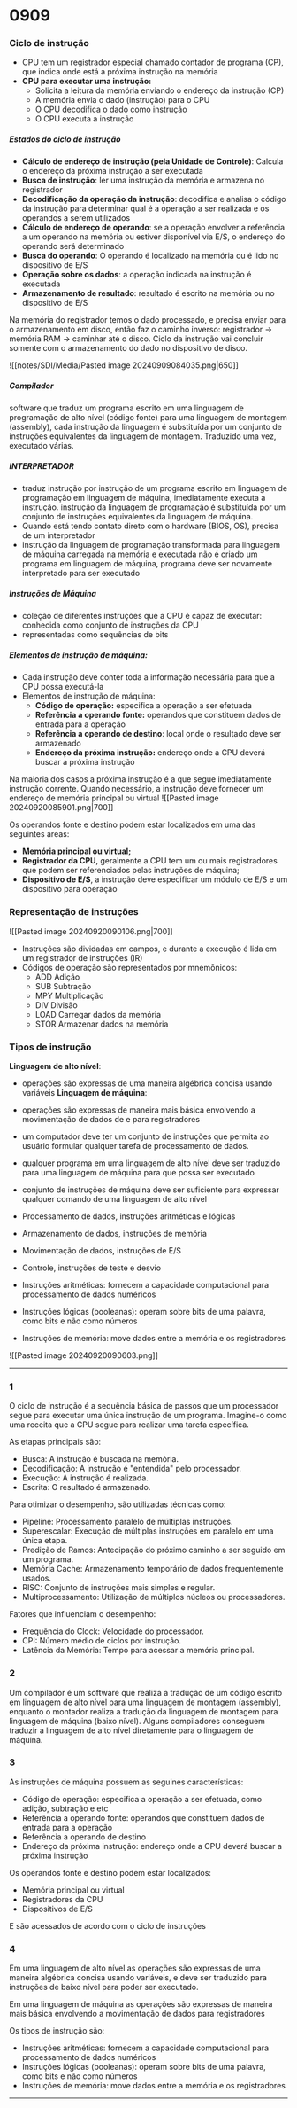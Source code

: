 # 0909
### Ciclo de instrução
- CPU tem um registrador especial chamado contador de programa (CP), que indica onde está a próxima instrução na memória
- **CPU para executar uma instrução:**
	- Solicita a leitura da memória enviando o endereço da instrução (CP)
	- A memória envia o dado (instrução) para o CPU
	- O CPU decodifica o dado como instrução
	- O CPU executa a instrução
##### Estados do ciclo de instrução
- **Cálculo de endereço de instrução (pela Unidade de Controle)**: Calcula o endereço da próxima instrução a ser
executada
- **Busca de instrução**: ler uma instrução da memória e armazena no registrador
- **Decodificação da operação da instrução**: decodifica e analisa o código da instrução para determinar qual é a operação a ser realizada e os operandos a serem utilizados
- **Cálculo de endereço de operando**:  se a operação envolver a referência a um operando na memória ou estiver disponível via E/S, o endereço do operando será determinado 
- **Busca do operando**: O operando é localizado na memória ou é lido no dispositivo de E/S
- **Operação sobre os dados**: a operação indicada na instrução é executada
- **Armazenamento de resultado**: resultado é escrito na memória ou no dispositivo de E/S

Na memória do registrador temos o dado processado, e precisa enviar para o armazenamento em disco, então faz o caminho inverso: registrador -> memória RAM -> caminhar até o disco. Ciclo da instrução vai concluir somente com o armazenamento do dado no dispositivo de disco.

![[notes/SDI/Media/Pasted image 20240909084035.png|650]]
##### Compilador
 software que traduz um programa escrito em uma linguagem de programação de alto nível (código fonte) para uma linguagem de montagem (assembly), cada instrução da linguagem é substituída por um conjunto de instruções equivalentes da linguagem de montagem. Traduzido uma vez, executado várias.
##### INTERPRETADOR
- traduz instrução por instrução de um programa escrito em linguagem de programação em linguagem de máquina, imediatamente executa a instrução. instrução da linguagem de programação é substituída por um conjunto de instruções equivalentes da linguagem de máquina.
- Quando está tendo contato direto com o hardware (BIOS, OS), precisa de um interpretador
- instrução da linguagem de programação transformada para linguagem de máquina carregada na memória e executada não é criado um programa em linguagem de máquina, programa deve ser novamente interpretado para ser executado
##### Instruções de Máquina
- coleção de diferentes instruções que a CPU é capaz de executar: conhecida como conjunto de instruções da CPU
- representadas como sequências de bits
##### Elementos de instrução de máquina:
- Cada instrução deve conter toda a informação necessária para que a CPU possa executá-la
- Elementos de instrução de máquina:
	- **Código de operação:** especifica a operação a ser efetuada
	- **Referência a operando fonte:** operandos que constituem dados de entrada para a operação
	- **Referência a operando de destino**: local onde o resultado deve ser armazenado
	- **Endereço da próxima instrução:** endereço onde a CPU deverá buscar a próxima instrução

Na maioria dos casos a próxima instrução é a que segue imediatamente instrução corrente. Quando necessário, a instrução deve fornecer um endereço de memória principal ou virtual
![[Pasted image 20240920085901.png|700]]

Os operandos fonte e destino podem estar localizados em uma das seguintes áreas:
- **Memória principal ou virtual;**
- **Registrador da CPU**, geralmente a CPU tem um ou mais registradores que podem ser referenciados pelas instruções de máquina;
- **Dispositivo de E/S**, a instrução deve especificar um módulo de E/S e um dispositivo para operação

### Representação de instruções 
![[Pasted image 20240920090106.png|700]]
- Instruções são dividadas em campos, e durante a execução é lida em um registrador de instruções (IR)
- Códigos de operação são representados por mnemônicos:
	- ADD Adição
	- SUB Subtração
	- MPY Multiplicação
	- DIV Divisão
	- LOAD Carregar dados da memória
	- STOR Armazenar dados na memória

### Tipos de instrução

**Linguagem de alto nível**:
- operações são expressas de uma maneira algébrica concisa  usando variáveis
**Linguagem de máquina**:
- operações são expressas de maneira mais básica  envolvendo a movimentação de dados de e para registradores

- um computador deve ter um conjunto de instruções  que permita ao usuário formular qualquer tarefa de processamento de dados.
- qualquer programa em uma linguagem de alto nível  deve ser traduzido para uma linguagem de máquina para que possa ser executado
- conjunto de instruções de máquina deve ser suficiente para expressar qualquer comando de uma linguagem de alto nível

- Processamento de dados, instruções aritméticas e lógicas
- Armazenamento de dados, instruções de memória
- Movimentação de dados, instruções de E/S
- Controle, instruções de teste e desvio

- Instruções aritméticas: fornecem a capacidade computacional para processamento de dados numéricos
- Instruções lógicas (booleanas): operam sobre bits de uma palavra, como bits e não como números
- Instruções de memória: move dados entre a memória e os registradores

![[Pasted image 20240920090603.png]]
___
### 1
O ciclo de instrução é a sequência básica de passos que um processador segue para executar uma única instrução de um programa. Imagine-o como uma receita que a CPU segue para realizar uma tarefa específica.

As etapas principais são:
 - Busca: A instrução é buscada na memória.
 - Decodificação: A instrução é "entendida" pelo processador.
 - Execução: A instrução é realizada.
 - Escrita: O resultado é armazenado.

Para otimizar o desempenho, são utilizadas técnicas como:
 - Pipeline: Processamento paralelo de múltiplas instruções.
 - Superescalar: Execução de múltiplas instruções em paralelo em uma única etapa.
 - Predição de Ramos: Antecipação do próximo caminho a ser seguido em um programa.
 - Memória Cache: Armazenamento temporário de dados frequentemente usados.
 - RISC: Conjunto de instruções mais simples e regular.
 - Multiprocessamento: Utilização de múltiplos núcleos ou processadores.

Fatores que influenciam o desempenho:
 - Frequência do Clock: Velocidade do processador.
 -  CPI: Número médio de ciclos por instrução.
 - Latência da Memória: Tempo para acessar a memória principal.
### 2
Um compilador é um software que realiza a tradução de um código escrito em linguagem de alto nível para uma linguagem de montagem (assembly), enquanto o montador realiza a tradução da linguagem de montagem para linguagem de máquina (baixo nível). Alguns compiladores conseguem traduzir a linguagem de alto nível diretamente para o linguagem de máquina.
### 3
As instruções de máquina possuem as seguines características:
- Código de operação: especifica a operação a ser efetuada, como adição, subtração e etc
- Referência a operando fonte: operandos que constituem dados de entrada para a
operação
- Referência a operando de destino
- Endereço da próxima instrução: endereço onde a CPU deverá buscar a próxima
instrução

Os operandos fonte e destino podem estar localizados:
- Memória principal ou virtual
- Registradores da CPU
- Dispositivos de E/S

E são acessados de acordo com o ciclo de instruções
### 4
Em uma linguagem de alto nível as operações são expressas de uma maneira algébrica
concisa usando variáveis, e deve ser traduzido para instruções de baixo nível para poder ser executado.

Em uma linguagem de máquina as operações são expressas de maneira mais básica envolvendo a movimentação de dados para registradores

Os tipos de instrução são:
- Instruções aritméticas: fornecem a capacidade computacional para
processamento de dados numéricos
- Instruções lógicas (booleanas): operam sobre bits de uma palavra, como bits e
não como números
- Instruções de memória: move dados entre a memória e os registradores
___
